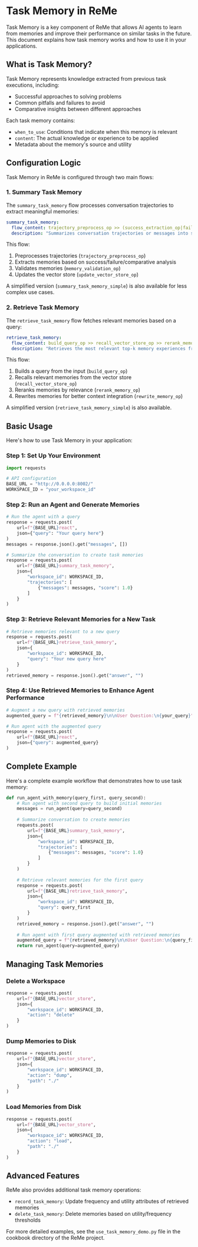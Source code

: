 # Task Memory in ReMe

Task Memory is a key component of ReMe that allows AI agents to learn from memories and improve their performance on similar tasks in the future. This document explains how task memory works and how to use it in your applications.

## What is Task Memory?

Task Memory represents knowledge extracted from previous task executions, including:
- Successful approaches to solving problems
- Common pitfalls and failures to avoid
- Comparative insights between different approaches

Each task memory contains:
- `when_to_use`: Conditions that indicate when this memory is relevant
- `content`: The actual knowledge or experience to be applied
- Metadata about the memory's source and utility

## Configuration Logic

Task Memory in ReMe is configured through two main flows:

### 1. Summary Task Memory

The `summary_task_memory` flow processes conversation trajectories to extract meaningful memories:

```yaml
summary_task_memory:
  flow_content: trajectory_preprocess_op >> (success_extraction_op|failure_extraction_op|comparative_extraction_op) >> memory_validation_op >> update_vector_store_op
  description: "Summarizes conversation trajectories or messages into structured memory representations for long-term storage"
```

This flow:
1. Preprocesses trajectories (`trajectory_preprocess_op`)
2. Extracts memories based on success/failure/comparative analysis
3. Validates memories (`memory_validation_op`)
4. Updates the vector store (`update_vector_store_op`)

A simplified version (`summary_task_memory_simple`) is also available for less complex use cases.

### 2. Retrieve Task Memory

The `retrieve_task_memory` flow fetches relevant memories based on a query:

```yaml
retrieve_task_memory:
  flow_content: build_query_op >> recall_vector_store_op >> rerank_memory_op >> rewrite_memory_op
  description: "Retrieves the most relevant top-k memory experiences from historical data based on the current query to enhance task-solving capabilities"
```

This flow:
1. Builds a query from the input (`build_query_op`)
2. Recalls relevant memories from the vector store (`recall_vector_store_op`)
3. Reranks memories by relevance (`rerank_memory_op`)
4. Rewrites memories for better context integration (`rewrite_memory_op`)

A simplified version (`retrieve_task_memory_simple`) is also available.

## Basic Usage

Here's how to use Task Memory in your application:

### Step 1: Set Up Your Environment

```python
import requests

# API configuration
BASE_URL = "http://0.0.0.0:8002/"
WORKSPACE_ID = "your_workspace_id"
```

### Step 2: Run an Agent and Generate Memories

```python
# Run the agent with a query
response = requests.post(
    url=f"{BASE_URL}react",
    json={"query": "Your query here"}
)
messages = response.json().get("messages", [])

# Summarize the conversation to create task memories
response = requests.post(
    url=f"{BASE_URL}summary_task_memory",
    json={
        "workspace_id": WORKSPACE_ID,
        "trajectories": [
            {"messages": messages, "score": 1.0}
        ]
    }
)
```

### Step 3: Retrieve Relevant Memories for a New Task

```python
# Retrieve memories relevant to a new query
response = requests.post(
    url=f"{BASE_URL}retrieve_task_memory",
    json={
        "workspace_id": WORKSPACE_ID,
        "query": "Your new query here"
    }
)
retrieved_memory = response.json().get("answer", "")
```

### Step 4: Use Retrieved Memories to Enhance Agent Performance

```python
# Augment a new query with retrieved memories
augmented_query = f"{retrieved_memory}\n\nUser Question:\n{your_query}"

# Run agent with the augmented query
response = requests.post(
    url=f"{BASE_URL}react",
    json={"query": augmented_query}
)
```

## Complete Example

Here's a complete example workflow that demonstrates how to use task memory:

```python
def run_agent_with_memory(query_first, query_second):
    # Run agent with second query to build initial memories
    messages = run_agent(query=query_second)
    
    # Summarize conversation to create memories
    requests.post(
        url=f"{BASE_URL}summary_task_memory",
        json={
            "workspace_id": WORKSPACE_ID,
            "trajectories": [
                {"messages": messages, "score": 1.0}
            ]
        }
    )
    
    # Retrieve relevant memories for the first query
    response = requests.post(
        url=f"{BASE_URL}retrieve_task_memory",
        json={
            "workspace_id": WORKSPACE_ID,
            "query": query_first
        }
    )
    retrieved_memory = response.json().get("answer", "")
    
    # Run agent with first query augmented with retrieved memories
    augmented_query = f"{retrieved_memory}\n\nUser Question:\n{query_first}"
    return run_agent(query=augmented_query)
```

## Managing Task Memories

### Delete a Workspace

```python
response = requests.post(
    url=f"{BASE_URL}vector_store",
    json={
        "workspace_id": WORKSPACE_ID,
        "action": "delete"
    }
)
```

### Dump Memories to Disk

```python
response = requests.post(
    url=f"{BASE_URL}vector_store",
    json={
        "workspace_id": WORKSPACE_ID,
        "action": "dump",
        "path": "./"
    }
)
```

### Load Memories from Disk

```python
response = requests.post(
    url=f"{BASE_URL}vector_store",
    json={
        "workspace_id": WORKSPACE_ID,
        "action": "load",
        "path": "./"
    }
)
```

## Advanced Features

ReMe also provides additional task memory operations:

- `record_task_memory`: Update frequency and utility attributes of retrieved memories
- `delete_task_memory`: Delete memories based on utility/frequency thresholds

For more detailed examples, see the `use_task_memory_demo.py` file in the cookbook directory of the ReMe project.
